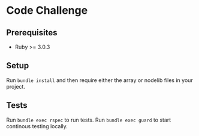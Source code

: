 # Code Challenge

## Prerequisites

* Ruby >= 3.0.3

## Setup

Run `bundle install` and then require either the array or nodelib files in your project.

## Tests

Run `bundle exec rspec` to run tests. Run `bundle exec guard` to start continous testing locally.
